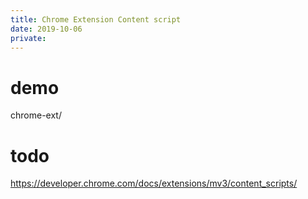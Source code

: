 ```yaml
---
title: Chrome Extension Content script
date: 2019-10-06
private: 
---
```

# demo
chrome-ext/

# todo
https://developer.chrome.com/docs/extensions/mv3/content_scripts/

